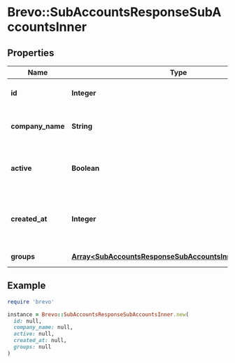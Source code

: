 # Brevo::SubAccountsResponseSubAccountsInner

## Properties

| Name | Type | Description | Notes |
| ---- | ---- | ----------- | ----- |
| **id** | **Integer** | id of the sub-account |  |
| **company_name** | **String** | Name of the sub-account company |  |
| **active** | **Boolean** | Whether the sub-account is active or not |  |
| **created_at** | **Integer** | Timestamp when the sub-account was created |  |
| **groups** | [**Array&lt;SubAccountsResponseSubAccountsInnerGroupsInner&gt;**](SubAccountsResponseSubAccountsInnerGroupsInner.md) | Group details |  |

## Example

```ruby
require 'brevo'

instance = Brevo::SubAccountsResponseSubAccountsInner.new(
  id: null,
  company_name: null,
  active: null,
  created_at: null,
  groups: null
)
```

